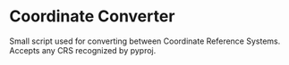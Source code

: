 # Coordinate Converter

Small script used for converting between Coordinate Reference Systems.
Accepts any CRS recognized by pyproj.
